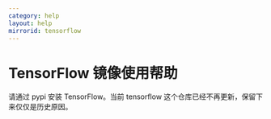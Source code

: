 ```yaml
---
category: help
layout: help
mirrorid: tensorflow
---
```


# TensorFlow 镜像使用帮助

请通过 pypi 安装 TensorFlow。当前 tensorflow 这个仓库已经不再更新，保留下来仅仅是历史原因。

